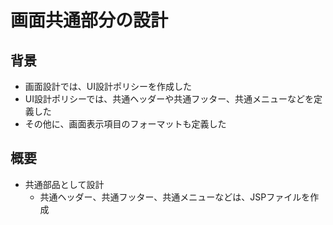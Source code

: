 # 画面共通部分の設計

## 背景

* 画面設計では、UI設計ポリシーを作成した
* UI設計ポリシーでは、共通ヘッダーや共通フッター、共通メニューなどを定義した
* その他に、画面表示項目のフォーマットも定義した

## 概要

* 共通部品として設計
    * 共通ヘッダー、共通フッター、共通メニューなどは、JSPファイルを作成


